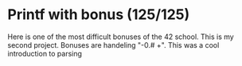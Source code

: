 # Printf with bonus (125/125)

Here is one of the most difficult bonuses of the 42 school.
This is my second project. Bonuses are handeling "-0.# +".
This was a cool introduction to parsing
